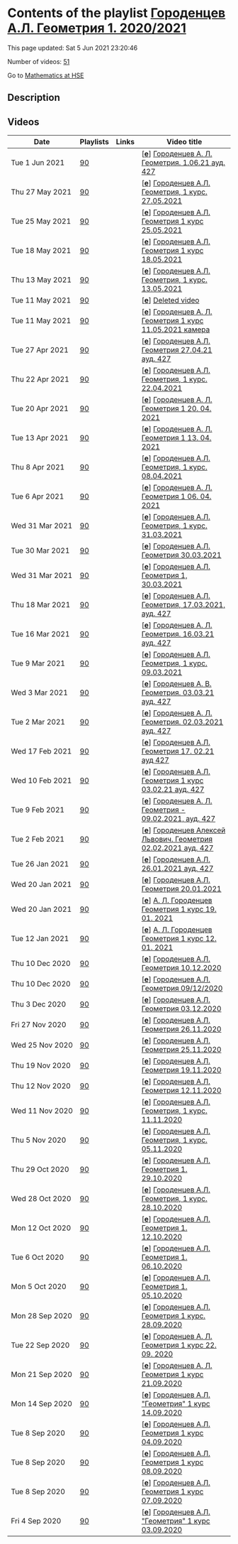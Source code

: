 # Contents of the playlist [Городенцев А.Л. Геометрия 1. 2020/2021](https://www.youtube.com/playlist?list=PLq3E5oubNNoBsEH9ILrimrR3sGTl7-e0T)

This page updated: Sat 5 Jun 2021 23:20:46

Number of videos: [51](#videos)

Go to [Mathematics at HSE](../README.md)

## Description



## Videos

|Date|Playlists|Links|Video title|
|---|---|---|---|
| Tue&nbsp;1&nbsp;Jun&nbsp;2021 | [90](../playlists/90 "Городенцев А.Л. Геометрия 1. 2020/2021") |  | [[**e**](https://studio.youtube.com/video/4bb6lLIE3AM/edit "Edit")] [Городенцев А. Л. Геометрия.  1.06.21 ауд. 427](https://www.youtube.com/watch?v=4bb6lLIE3AM&list=PLq3E5oubNNoBsEH9ILrimrR3sGTl7-e0T "БАКАЛАВРИАТ 2020/2021&#013;Геометрия&#013;Курс обязательный (Математика)&#013;Факультет математики&#013;1-й курс, 4 модуль&#013;Формат изучения: без онлайн-курса&#013;Городенцев Алексей Львович&#013;Язык: русский") |
| Thu&nbsp;27&nbsp;May&nbsp;2021 | [90](../playlists/90 "Городенцев А.Л. Геометрия 1. 2020/2021") |  | [[**e**](https://studio.youtube.com/video/xzf11es6c00/edit "Edit")] [Городенцев А.Л. Геометрия, 1 курс. 27.05.2021](https://www.youtube.com/watch?v=xzf11es6c00&list=PLq3E5oubNNoBsEH9ILrimrR3sGTl7-e0T) |
| Tue&nbsp;25&nbsp;May&nbsp;2021 | [90](../playlists/90 "Городенцев А.Л. Геометрия 1. 2020/2021") |  | [[**e**](https://studio.youtube.com/video/QqCLaMa82J8/edit "Edit")] [Городенцев А.Л. Геометрия 1 курс 25.05.2021](https://www.youtube.com/watch?v=QqCLaMa82J8&list=PLq3E5oubNNoBsEH9ILrimrR3sGTl7-e0T) |
| Tue&nbsp;18&nbsp;May&nbsp;2021 | [90](../playlists/90 "Городенцев А.Л. Геометрия 1. 2020/2021") |  | [[**e**](https://studio.youtube.com/video/WxVj7UVODbo/edit "Edit")] [Городенцев А.Л.  Геометрия 1 курс 18.05.2021](https://www.youtube.com/watch?v=WxVj7UVODbo&list=PLq3E5oubNNoBsEH9ILrimrR3sGTl7-e0T) |
| Thu&nbsp;13&nbsp;May&nbsp;2021 | [90](../playlists/90 "Городенцев А.Л. Геометрия 1. 2020/2021") |  | [[**e**](https://studio.youtube.com/video/famGLTp3DPQ/edit "Edit")] [Городенцев А.Л. Геометрия, 1 курс. 13.05.2021](https://www.youtube.com/watch?v=famGLTp3DPQ&list=PLq3E5oubNNoBsEH9ILrimrR3sGTl7-e0T) |
| Tue&nbsp;11&nbsp;May&nbsp;2021 | [90](../playlists/90 "Городенцев А.Л. Геометрия 1. 2020/2021") |  | [[**e**](https://studio.youtube.com/video/KJs8aSI5z-0/edit "Edit")] [Deleted video](https://www.youtube.com/watch?v=KJs8aSI5z-0&list=PLq3E5oubNNoBsEH9ILrimrR3sGTl7-e0T "This video is unavailable.") |
| Tue&nbsp;11&nbsp;May&nbsp;2021 | [90](../playlists/90 "Городенцев А.Л. Геометрия 1. 2020/2021") |  | [[**e**](https://studio.youtube.com/video/NN2Qrp-wG-8/edit "Edit")] [Городенцев А. Л.  Геометрия 1 курс 11.05.2021 камера](https://www.youtube.com/watch?v=NN2Qrp-wG-8&list=PLq3E5oubNNoBsEH9ILrimrR3sGTl7-e0T) |
| Tue&nbsp;27&nbsp;Apr&nbsp;2021 | [90](../playlists/90 "Городенцев А.Л. Геометрия 1. 2020/2021") |  | [[**e**](https://studio.youtube.com/video/VtfqRSiiTns/edit "Edit")] [Городенцев А.Л. Геометрия 27.04.21 ауд. 427](https://www.youtube.com/watch?v=VtfqRSiiTns&list=PLq3E5oubNNoBsEH9ILrimrR3sGTl7-e0T "БАКАЛАВРИАТ 2020/2021&#013;Геометрия&#013;Факультет математики&#013;1 курс, 4 модуль&#013;Городенцев Алексей Львович&#013;Язык: русский") |
| Thu&nbsp;22&nbsp;Apr&nbsp;2021 | [90](../playlists/90 "Городенцев А.Л. Геометрия 1. 2020/2021") |  | [[**e**](https://studio.youtube.com/video/aV9QgxFthTc/edit "Edit")] [Городенцев А.Л. Геометрия, 1 курс. 22.04.2021](https://www.youtube.com/watch?v=aV9QgxFthTc&list=PLq3E5oubNNoBsEH9ILrimrR3sGTl7-e0T) |
| Tue&nbsp;20&nbsp;Apr&nbsp;2021 | [90](../playlists/90 "Городенцев А.Л. Геометрия 1. 2020/2021") |  | [[**e**](https://studio.youtube.com/video/uIzJF_fzPqM/edit "Edit")] [Городенцев А.  Л.  Геометрия 1 20.  04.  2021](https://www.youtube.com/watch?v=uIzJF_fzPqM&list=PLq3E5oubNNoBsEH9ILrimrR3sGTl7-e0T) |
| Tue&nbsp;13&nbsp;Apr&nbsp;2021 | [90](../playlists/90 "Городенцев А.Л. Геометрия 1. 2020/2021") |  | [[**e**](https://studio.youtube.com/video/ie_j03LdYQA/edit "Edit")] [Городенцев А.  Л.  Геометрия 1 13.  04.  2021](https://www.youtube.com/watch?v=ie_j03LdYQA&list=PLq3E5oubNNoBsEH9ILrimrR3sGTl7-e0T) |
| Thu&nbsp;8&nbsp;Apr&nbsp;2021 | [90](../playlists/90 "Городенцев А.Л. Геометрия 1. 2020/2021") |  | [[**e**](https://studio.youtube.com/video/sgdH-FycsKQ/edit "Edit")] [Городенцев А.Л. Геометрия, 1 курс. 08.04.2021](https://www.youtube.com/watch?v=sgdH-FycsKQ&list=PLq3E5oubNNoBsEH9ILrimrR3sGTl7-e0T) |
| Tue&nbsp;6&nbsp;Apr&nbsp;2021 | [90](../playlists/90 "Городенцев А.Л. Геометрия 1. 2020/2021") |  | [[**e**](https://studio.youtube.com/video/OWdtJHVntXw/edit "Edit")] [Городенцев А. Л.  Геометрия 1 06. 04. 2021](https://www.youtube.com/watch?v=OWdtJHVntXw&list=PLq3E5oubNNoBsEH9ILrimrR3sGTl7-e0T) |
| Wed&nbsp;31&nbsp;Mar&nbsp;2021 | [90](../playlists/90 "Городенцев А.Л. Геометрия 1. 2020/2021") |  | [[**e**](https://studio.youtube.com/video/rPVY2VwD0Ds/edit "Edit")] [Городенцев А.Л. Геометрия, 1 курс. 31.03.2021](https://www.youtube.com/watch?v=rPVY2VwD0Ds&list=PLq3E5oubNNoBsEH9ILrimrR3sGTl7-e0T) |
| Tue&nbsp;30&nbsp;Mar&nbsp;2021 | [90](../playlists/90 "Городенцев А.Л. Геометрия 1. 2020/2021") |  | [[**e**](https://studio.youtube.com/video/YqsIanN0fps/edit "Edit")] [Городенцев А.Л. Геометрия 30.03.2021](https://www.youtube.com/watch?v=YqsIanN0fps&list=PLq3E5oubNNoBsEH9ILrimrR3sGTl7-e0T) |
| Wed&nbsp;31&nbsp;Mar&nbsp;2021 | [90](../playlists/90 "Городенцев А.Л. Геометрия 1. 2020/2021") |  | [[**e**](https://studio.youtube.com/video/iigs1kgHDlk/edit "Edit")] [Городенцев А.Л. Геометрия 1, 30.03.2021](https://www.youtube.com/watch?v=iigs1kgHDlk&list=PLq3E5oubNNoBsEH9ILrimrR3sGTl7-e0T) |
| Thu&nbsp;18&nbsp;Mar&nbsp;2021 | [90](../playlists/90 "Городенцев А.Л. Геометрия 1. 2020/2021") |  | [[**e**](https://studio.youtube.com/video/CM15SEAV4S8/edit "Edit")] [Городенцев А.Л. Геометрия, 17.03.2021, ауд.  427](https://www.youtube.com/watch?v=CM15SEAV4S8&list=PLq3E5oubNNoBsEH9ILrimrR3sGTl7-e0T "Геометрия&#013;Курс обязательный (Математика)&#013;Факультет математики&#013;Когда читается:  Бакалавриат, 1-й курс,  3 модуль&#013;Городенцев Алексей Львович") |
| Tue&nbsp;16&nbsp;Mar&nbsp;2021 | [90](../playlists/90 "Городенцев А.Л. Геометрия 1. 2020/2021") |  | [[**e**](https://studio.youtube.com/video/MVqvbL2g6BU/edit "Edit")] [Городенцев А. Л. Геометрия.  16.03.21 ауд. 427](https://www.youtube.com/watch?v=MVqvbL2g6BU&list=PLq3E5oubNNoBsEH9ILrimrR3sGTl7-e0T "БАКАЛАВРИАТ 2020/2021&#013;Геометрия - Курс обязательный (Математика)&#013;Факультет математики&#013;1-й курс, 3 модуль&#013;Городенцев Алексей Львович") |
| Tue&nbsp;9&nbsp;Mar&nbsp;2021 | [90](../playlists/90 "Городенцев А.Л. Геометрия 1. 2020/2021") |  | [[**e**](https://studio.youtube.com/video/10119blV2wg/edit "Edit")] [Городенцев А.Л. Геометрия, 1 курс. 09.03.2021](https://www.youtube.com/watch?v=10119blV2wg&list=PLq3E5oubNNoBsEH9ILrimrR3sGTl7-e0T) |
| Wed&nbsp;3&nbsp;Mar&nbsp;2021 | [90](../playlists/90 "Городенцев А.Л. Геометрия 1. 2020/2021") |  | [[**e**](https://studio.youtube.com/video/tRF31sGphPM/edit "Edit")] [Городенцев А. В. Геометрия.  03.03.21 ауд. 427](https://www.youtube.com/watch?v=tRF31sGphPM&list=PLq3E5oubNNoBsEH9ILrimrR3sGTl7-e0T "Геометрия&#013;Факультет математики&#013;3 модуль&#013;Городенцев Алексей Львович") |
| Tue&nbsp;2&nbsp;Mar&nbsp;2021 | [90](../playlists/90 "Городенцев А.Л. Геометрия 1. 2020/2021") |  | [[**e**](https://studio.youtube.com/video/GPMJIBlzdvQ/edit "Edit")] [Городенцев А. Л. Геометрия.  02.03.2021 ауд.  427](https://www.youtube.com/watch?v=GPMJIBlzdvQ&list=PLq3E5oubNNoBsEH9ILrimrR3sGTl7-e0T "БАКАЛАВРИАТ 2020/2021&#013;Геометрия&#013;Факультет математики&#013;1 курс, 3 модуль&#013;Городенцев Алексей Львович") |
| Wed&nbsp;17&nbsp;Feb&nbsp;2021 | [90](../playlists/90 "Городенцев А.Л. Геометрия 1. 2020/2021") |  | [[**e**](https://studio.youtube.com/video/wxs7VkGUgg0/edit "Edit")] [Городенцев  А.Л. Геометрия 17. 02.21 ауд 427](https://www.youtube.com/watch?v=wxs7VkGUgg0&list=PLq3E5oubNNoBsEH9ILrimrR3sGTl7-e0T "Геометрия&#013;Факультет математики&#013;1-й курс, 3 модуль&#013;Охват аудитории: для своего кампуса&#013;Преподаватель: Городенцев Алексей Львович&#013;Язык: русский") |
| Wed&nbsp;10&nbsp;Feb&nbsp;2021 | [90](../playlists/90 "Городенцев А.Л. Геометрия 1. 2020/2021") |  | [[**e**](https://studio.youtube.com/video/506BOzLjsHg/edit "Edit")] [Городенцев А.Л.  Геометрия  1 курс 03.02.21 ауд. 427](https://www.youtube.com/watch?v=506BOzLjsHg&list=PLq3E5oubNNoBsEH9ILrimrR3sGTl7-e0T "БАКАЛАВРИАТ 2020/2021&#013;Геометрия&#013;Факультет математики&#013;3  модуль&#013;Городенцев Алексей Львович") |
| Tue&nbsp;9&nbsp;Feb&nbsp;2021 | [90](../playlists/90 "Городенцев А.Л. Геометрия 1. 2020/2021") |  | [[**e**](https://studio.youtube.com/video/2n8faNPxW7U/edit "Edit")] [Городенцев А. Л. Геометрия - 09.02.2021, ауд. 427](https://www.youtube.com/watch?v=2n8faNPxW7U&list=PLq3E5oubNNoBsEH9ILrimrR3sGTl7-e0T "Геометрия&#013;Факультет математики&#013;1-й курс, 3  модуль&#013;Городенцев Алексей Львович") |
| Tue&nbsp;2&nbsp;Feb&nbsp;2021 | [90](../playlists/90 "Городенцев А.Л. Геометрия 1. 2020/2021") |  | [[**e**](https://studio.youtube.com/video/ndOszCtL4L4/edit "Edit")] [Городенцев Алексей Львович. Геометрия 02.02.2021 ауд. 427](https://www.youtube.com/watch?v=ndOszCtL4L4&list=PLq3E5oubNNoBsEH9ILrimrR3sGTl7-e0T "БАКАЛАВРИАТ 2020/2021 - Геометрия&#013;Курс обязательный &#013;Факультет математики&#013;3 модуль&#013;Городенцев Алексей Львович") |
| Tue&nbsp;26&nbsp;Jan&nbsp;2021 | [90](../playlists/90 "Городенцев А.Л. Геометрия 1. 2020/2021") |  | [[**e**](https://studio.youtube.com/video/apYSAhOF67A/edit "Edit")] [Городенцев А.Л. 26.01.2021 ауд. 427](https://www.youtube.com/watch?v=apYSAhOF67A&list=PLq3E5oubNNoBsEH9ILrimrR3sGTl7-e0T "Геометрия&#013;Городенцев Алексей Львович") |
| Wed&nbsp;20&nbsp;Jan&nbsp;2021 | [90](../playlists/90 "Городенцев А.Л. Геометрия 1. 2020/2021") |  | [[**e**](https://studio.youtube.com/video/9QlnfTTEFvQ/edit "Edit")] [Городенцев А.Л. Геометрия 20.01.2021](https://www.youtube.com/watch?v=9QlnfTTEFvQ&list=PLq3E5oubNNoBsEH9ILrimrR3sGTl7-e0T) |
| Wed&nbsp;20&nbsp;Jan&nbsp;2021 | [90](../playlists/90 "Городенцев А.Л. Геометрия 1. 2020/2021") |  | [[**e**](https://studio.youtube.com/video/zuGhZ0-tKxE/edit "Edit")] [А. Л. Городенцев Геометрия 1 курс 19. 01. 2021](https://www.youtube.com/watch?v=zuGhZ0-tKxE&list=PLq3E5oubNNoBsEH9ILrimrR3sGTl7-e0T) |
| Tue&nbsp;12&nbsp;Jan&nbsp;2021 | [90](../playlists/90 "Городенцев А.Л. Геометрия 1. 2020/2021") |  | [[**e**](https://studio.youtube.com/video/bfh_jraAjEo/edit "Edit")] [А. Л. Городенцев Геометрия 1 курс 12. 01. 2021](https://www.youtube.com/watch?v=bfh_jraAjEo&list=PLq3E5oubNNoBsEH9ILrimrR3sGTl7-e0T) |
| Thu&nbsp;10&nbsp;Dec&nbsp;2020 | [90](../playlists/90 "Городенцев А.Л. Геометрия 1. 2020/2021") |  | [[**e**](https://studio.youtube.com/video/XnnlFL3f03U/edit "Edit")] [Городенцев А.Л. Геометрия 10.12.2020](https://www.youtube.com/watch?v=XnnlFL3f03U&list=PLq3E5oubNNoBsEH9ILrimrR3sGTl7-e0T) |
| Thu&nbsp;10&nbsp;Dec&nbsp;2020 | [90](../playlists/90 "Городенцев А.Л. Геометрия 1. 2020/2021") |  | [[**e**](https://studio.youtube.com/video/8SD5mVnvAew/edit "Edit")] [Городенцев А.Л. Геометрия 09/12/2020](https://www.youtube.com/watch?v=8SD5mVnvAew&list=PLq3E5oubNNoBsEH9ILrimrR3sGTl7-e0T) |
| Thu&nbsp;3&nbsp;Dec&nbsp;2020 | [90](../playlists/90 "Городенцев А.Л. Геометрия 1. 2020/2021") |  | [[**e**](https://studio.youtube.com/video/-UsTldf74oo/edit "Edit")] [Городенцев А.Л. Геометрия 03.12.2020](https://www.youtube.com/watch?v=-UsTldf74oo&list=PLq3E5oubNNoBsEH9ILrimrR3sGTl7-e0T) |
| Fri&nbsp;27&nbsp;Nov&nbsp;2020 | [90](../playlists/90 "Городенцев А.Л. Геометрия 1. 2020/2021") |  | [[**e**](https://studio.youtube.com/video/-1lhmRaNOgo/edit "Edit")] [Городенцев А.Л. Геометрия 26.11.2020](https://www.youtube.com/watch?v=-1lhmRaNOgo&list=PLq3E5oubNNoBsEH9ILrimrR3sGTl7-e0T) |
| Wed&nbsp;25&nbsp;Nov&nbsp;2020 | [90](../playlists/90 "Городенцев А.Л. Геометрия 1. 2020/2021") |  | [[**e**](https://studio.youtube.com/video/cYZtA1Z_An8/edit "Edit")] [Городенцев А.Л. Геометрия 25.11.2020](https://www.youtube.com/watch?v=cYZtA1Z_An8&list=PLq3E5oubNNoBsEH9ILrimrR3sGTl7-e0T) |
| Thu&nbsp;19&nbsp;Nov&nbsp;2020 | [90](../playlists/90 "Городенцев А.Л. Геометрия 1. 2020/2021") |  | [[**e**](https://studio.youtube.com/video/6qDb_8TRwcs/edit "Edit")] [Городенцев А.Л. Геометрия 19.11.2020](https://www.youtube.com/watch?v=6qDb_8TRwcs&list=PLq3E5oubNNoBsEH9ILrimrR3sGTl7-e0T) |
| Thu&nbsp;12&nbsp;Nov&nbsp;2020 | [90](../playlists/90 "Городенцев А.Л. Геометрия 1. 2020/2021") |  | [[**e**](https://studio.youtube.com/video/6xnchBevPvs/edit "Edit")] [Городенцев А.Л. Геометрия 12.11.2020](https://www.youtube.com/watch?v=6xnchBevPvs&list=PLq3E5oubNNoBsEH9ILrimrR3sGTl7-e0T) |
| Wed&nbsp;11&nbsp;Nov&nbsp;2020 | [90](../playlists/90 "Городенцев А.Л. Геометрия 1. 2020/2021") |  | [[**e**](https://studio.youtube.com/video/jEq-3R8l8lY/edit "Edit")] [Городенцев А.Л. Геометрия, 1 курс. 11.11.2020](https://www.youtube.com/watch?v=jEq-3R8l8lY&list=PLq3E5oubNNoBsEH9ILrimrR3sGTl7-e0T) |
| Thu&nbsp;5&nbsp;Nov&nbsp;2020 | [90](../playlists/90 "Городенцев А.Л. Геометрия 1. 2020/2021") |  | [[**e**](https://studio.youtube.com/video/O-FexC964AY/edit "Edit")] [Городенцев А.Л. Геометрия, 1 курс. 05.11.2020](https://www.youtube.com/watch?v=O-FexC964AY&list=PLq3E5oubNNoBsEH9ILrimrR3sGTl7-e0T) |
| Thu&nbsp;29&nbsp;Oct&nbsp;2020 | [90](../playlists/90 "Городенцев А.Л. Геометрия 1. 2020/2021") |  | [[**e**](https://studio.youtube.com/video/XlU07jbgIOM/edit "Edit")] [Городенцев А.Л. Геометрия 1.  29.10.2020](https://www.youtube.com/watch?v=XlU07jbgIOM&list=PLq3E5oubNNoBsEH9ILrimrR3sGTl7-e0T) |
| Wed&nbsp;28&nbsp;Oct&nbsp;2020 | [90](../playlists/90 "Городенцев А.Л. Геометрия 1. 2020/2021") |  | [[**e**](https://studio.youtube.com/video/R7Q7W3ugYTI/edit "Edit")] [Городенцев А.Л. Геометрия, 1 курс. 28.10.2020](https://www.youtube.com/watch?v=R7Q7W3ugYTI&list=PLq3E5oubNNoBsEH9ILrimrR3sGTl7-e0T) |
| Mon&nbsp;12&nbsp;Oct&nbsp;2020 | [90](../playlists/90 "Городенцев А.Л. Геометрия 1. 2020/2021") |  | [[**e**](https://studio.youtube.com/video/TDABV9MTTO0/edit "Edit")] [Городенцев А.Л. Геометрия 1. 12.10.2020](https://www.youtube.com/watch?v=TDABV9MTTO0&list=PLq3E5oubNNoBsEH9ILrimrR3sGTl7-e0T) |
| Tue&nbsp;6&nbsp;Oct&nbsp;2020 | [90](../playlists/90 "Городенцев А.Л. Геометрия 1. 2020/2021") |  | [[**e**](https://studio.youtube.com/video/Jj8Iz6EY32w/edit "Edit")] [Городенцев А.Л. Геометрия 1. 06.10.2020](https://www.youtube.com/watch?v=Jj8Iz6EY32w&list=PLq3E5oubNNoBsEH9ILrimrR3sGTl7-e0T) |
| Mon&nbsp;5&nbsp;Oct&nbsp;2020 | [90](../playlists/90 "Городенцев А.Л. Геометрия 1. 2020/2021") |  | [[**e**](https://studio.youtube.com/video/T4dcT2cG9VY/edit "Edit")] [Городенцев А.Л. Геометрия 1. 05.10.2020](https://www.youtube.com/watch?v=T4dcT2cG9VY&list=PLq3E5oubNNoBsEH9ILrimrR3sGTl7-e0T) |
| Mon&nbsp;28&nbsp;Sep&nbsp;2020 | [90](../playlists/90 "Городенцев А.Л. Геометрия 1. 2020/2021") |  | [[**e**](https://studio.youtube.com/video/ABp6zSbT55c/edit "Edit")] [Городенцев А.Л. Геометрия 1 курс. 28.09.2020](https://www.youtube.com/watch?v=ABp6zSbT55c&list=PLq3E5oubNNoBsEH9ILrimrR3sGTl7-e0T) |
| Tue&nbsp;22&nbsp;Sep&nbsp;2020 | [90](../playlists/90 "Городенцев А.Л. Геометрия 1. 2020/2021") |  | [[**e**](https://studio.youtube.com/video/paAiDqmXWuM/edit "Edit")] [Городенцев А. Л. Геометрия 1 курс 22. 09. 2020](https://www.youtube.com/watch?v=paAiDqmXWuM&list=PLq3E5oubNNoBsEH9ILrimrR3sGTl7-e0T) |
| Mon&nbsp;21&nbsp;Sep&nbsp;2020 | [90](../playlists/90 "Городенцев А.Л. Геометрия 1. 2020/2021") |  | [[**e**](https://studio.youtube.com/video/1Ray1L8L2JE/edit "Edit")] [Городенцев А. Л. Геометрия 1 курс 21.09.2020](https://www.youtube.com/watch?v=1Ray1L8L2JE&list=PLq3E5oubNNoBsEH9ILrimrR3sGTl7-e0T) |
| Mon&nbsp;14&nbsp;Sep&nbsp;2020 | [90](../playlists/90 "Городенцев А.Л. Геометрия 1. 2020/2021") |  | [[**e**](https://studio.youtube.com/video/W8s1LNTFGiY/edit "Edit")] [Городенцев А.Л. &#34;Геометрия&#34; 1 курс 14.09.2020](https://www.youtube.com/watch?v=W8s1LNTFGiY&list=PLq3E5oubNNoBsEH9ILrimrR3sGTl7-e0T) |
| Tue&nbsp;8&nbsp;Sep&nbsp;2020 | [90](../playlists/90 "Городенцев А.Л. Геометрия 1. 2020/2021") |  | [[**e**](https://studio.youtube.com/video/cLJHXOnBXDc/edit "Edit")] [Городенцев А.Л. Геометрия 1 курс 04.09.2020](https://www.youtube.com/watch?v=cLJHXOnBXDc&list=PLq3E5oubNNoBsEH9ILrimrR3sGTl7-e0T) |
| Tue&nbsp;8&nbsp;Sep&nbsp;2020 | [90](../playlists/90 "Городенцев А.Л. Геометрия 1. 2020/2021") |  | [[**e**](https://studio.youtube.com/video/jU7yNup0lko/edit "Edit")] [Городенцев А.Л. Геометрия 1 курс 08.09.2020](https://www.youtube.com/watch?v=jU7yNup0lko&list=PLq3E5oubNNoBsEH9ILrimrR3sGTl7-e0T) |
| Tue&nbsp;8&nbsp;Sep&nbsp;2020 | [90](../playlists/90 "Городенцев А.Л. Геометрия 1. 2020/2021") |  | [[**e**](https://studio.youtube.com/video/pcStNgUgW38/edit "Edit")] [Городенцев А.Л. Геометрия 1 курс 07.09.2020](https://www.youtube.com/watch?v=pcStNgUgW38&list=PLq3E5oubNNoBsEH9ILrimrR3sGTl7-e0T) |
| Fri&nbsp;4&nbsp;Sep&nbsp;2020 | [90](../playlists/90 "Городенцев А.Л. Геометрия 1. 2020/2021") |  | [[**e**](https://studio.youtube.com/video/yxuPcaZXaKM/edit "Edit")] [Городенцев А.Л. &#34;Геометрия&#34; 1 курс 03.09.2020](https://www.youtube.com/watch?v=yxuPcaZXaKM&list=PLq3E5oubNNoBsEH9ILrimrR3sGTl7-e0T) |

